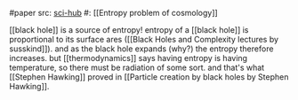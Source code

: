 #paper 
src: [sci-hub](https://sci-hub.st/https://link.springer.com/article/10.1007/bf02757029) 
#: [[Entropy problem of cosmology]]

[[black hole]] is a source of entropy!
entropy of a [[black hole]] is proportional to its surface ares ([[Black Holes and Complexity lectures by susskind]]). and as the black hole expands (why?) the entropy therefore increases. but [[thermodynamics]] says having entropy is having temperature, so there must be radiation of some sort. and that's what [[Stephen Hawking]] proved in [[Particle creation by black holes by Stephen Hawking]].